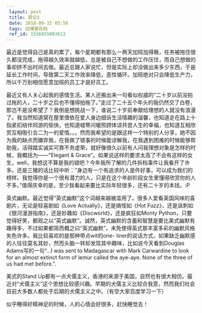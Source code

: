 ```yaml
---
 layout: post
 title: 周记3
 date: 2018-09-15 03:56
 tags: 旧博客存档
 ref_id: 1536955003613
---
```

最近是觉得自己是真的累了，每个星期都有那么一两天加班加得晚，任务被拖住很久都没完成，拖得越久效率就越低，总是被自己不想做的工作压住，而自己想做的事却挤不出时间去做。最近总跟人家说忙，但是实际上却没做出来多少东西，于是延长工作时间，导致第二天工作效率降低，恶性循环。加班绝对只会降低生产力，所以千万别相信愿意加班的员工才是好员工。

最近又有人关心起我的感情生活。某人还搬出来一句看似权威的“二十岁以前没拍过拖的人，二十岁之后也不懂得拍拖了。”走过了二十五个年头的我仍然交了白卷，那岂不是没希望了？我倒是想挑战一下，谁说二十岁前奉献给理想的人就没有浪漫了。我当然知道窝在屋里偎依在爱人身边细诉生活情趣的温馨，也知道走在路上十指紧扣结伴同游的愉快，也知道嘘寒问暖照顾体谅共尝人生的幸福，也知道互相欣赏互相吸引合二为一的爱情。。。然而我希望的是跟这样一个特别的人分享，她不因为我的缺点而嫌弃我，在我做了错事的时候能谅解我，在我遇到困难的时候能够帮助我，活得踏实诚实可靠不务虚荣，就好像很久以前有人问我理想对象是怎样的时候，我概括为——“Elegant
&
Grace”。如果说这样的要求太高了不会有这样的女生，well，我想这不算是我的错吧？今年我所了解的几件拆档事件让我看开了许多。还是三猪的话比较中听：“身边有一个有追求的人是件好事，可以成为我们的榜样。我觉得你是一个很有潜力的人，只是在这个年龄阶段女生里懂得欣赏你的人不多。”值得庆幸的是，至少我看起来要比实际年轻很多，还有二十岁的本钱。:P

英式幽默。最近觉得“英式幽默”这个词越来越被滥用了。很多人爱看英国风味的喜剧片，无论是轻喜剧如《Love Actually》，还是搞怪如《Hot
Fuzz》，还是讽刺如《银河漫游指南》，还是妙趣如《Discworld》，还是疯狂如Monty
Python，只要觉得好笑，都观之以“英式幽默”。诚然，英式幽默的含蓄和智慧是要比美式幽默有趣得多，不过如果都简而概之曰“英式幽默”，未免使得英式那丰富多彩的幽默风格失色许多。我比较喜欢的是那种带点wit的one-
liner的说话方式，如果缺乏幽默感的人往往莫名其妙，然而头脑一转却发现其中趣味，比如说今天看到Douglas Adams写的一句“...I was
sent to Madagascar with Mark Carwardine to look for an almost extinct form of
lemur called the aye-aye. None of the three of us had met before.”.

美式的Stand
Up都有一点犬儒主义，香港的来源于美国，自然也有很大相仿。最近对“犬儒主义”这个思想比较感兴趣。早期的犬儒主义比较合我意，然而我们社会目前大多数人都处于后期的犬儒主义之中。（有空大家百度学习一下）

似乎睡得好精神足的时候，人的心情会好很多，赶快睡觉去！


